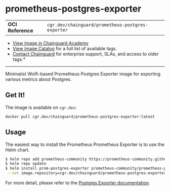 <!--monopod:start-->
# prometheus-postgres-exporter
| | |
| - | - |
| **OCI Reference** | `cgr.dev/chainguard/prometheus-postgres-exporter` |


* [View Image in Chainguard Academy](https://edu.chainguard.dev/chainguard/chainguard-images/reference/prometheus-postgres-exporter/overview/)
* [View Image Catalog](https://console.enforce.dev/images/catalog) for a full list of available tags.
* [Contact Chainguard](https://www.chainguard.dev/chainguard-images) for enterprise support, SLAs, and access to older tags.*

---
<!--monopod:end-->

Minimalist Wolfi-based Prometheus Postgres Exporter image for exporting various metrics about Postgres.

## Get It!

The image is available on `cgr.dev`:

```
docker pull cgr.dev/chainguard/prometheus-postgres-exporter:latest
```

## Usage

The easiest way to install the Prometheus Prometheus Exporter is to use the Helm chart.

```bash
$ helm repo add prometheus-community https://prometheus-community.github.io/helm-charts
$ helm repo update
$ helm install prom-postgres-exporter prometheus-community/prometheus-postgres-exporter \
 --set image.repository=cgr.dev/chainguard/prometheus-postgres-exporter --set image.tag=latest
```

For more detail, please refer to the [Postgres Exporter documentation](https://github.com/prometheus-community/postgres_exporter).

